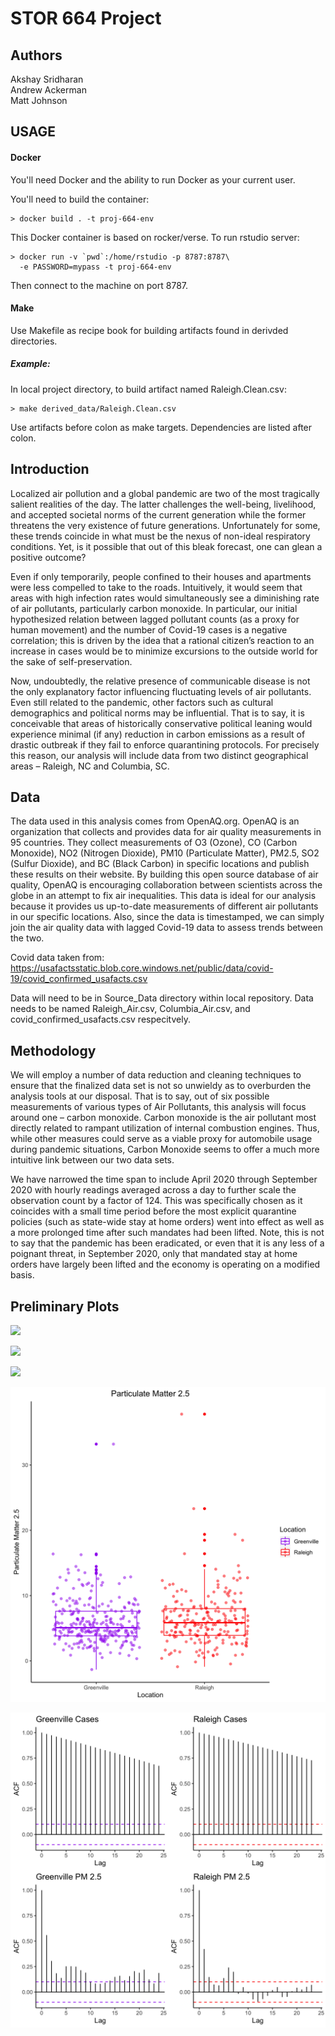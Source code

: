 STOR 664 Project
================

Authors
-------

Akshay Sridharan <br/>
Andrew Ackerman <br/>
Matt Johnson <br/>

USAGE
-----
#### Docker
You'll need Docker and the ability to run Docker as your current user.

You'll need to build the container:

    > docker build . -t proj-664-env

This Docker container is based on rocker/verse. To run rstudio server:

    > docker run -v `pwd`:/home/rstudio -p 8787:8787\
      -e PASSWORD=mypass -t proj-664-env
      
Then connect to the machine on port 8787.

#### Make
Use Makefile as recipe book for building artifacts found in derivded directories. 

##### Example:
In local project directory, to build artifact named Raleigh.Clean.csv:

    > make derived_data/Raleigh.Clean.csv
    
Use artifacts before colon as make targets. Dependencies are listed after colon. 

Introduction
------------

Localized air pollution and a global pandemic are two of the most tragically salient realities of the day.  The latter challenges the well-being, livelihood, and accepted societal norms of the current generation while the former threatens the very existence of future generations.  Unfortunately for some, these trends coincide in what must be the nexus of non-ideal respiratory conditions.  Yet, is it possible that out of this bleak forecast, one can glean a positive outcome? <br/>

Even if only temporarily, people confined to their houses and apartments were less compelled to take to the roads.   Intuitively, it would seem that areas with high infection rates would simultaneously see a diminishing rate of air pollutants, particularly carbon monoxide. In particular, our initial hypothesized relation between lagged pollutant counts (as a proxy for human movement) and the number of Covid-19 cases is a negative correlation; this is driven by the idea that a rational citizen’s reaction to an increase in cases would be to minimize excursions to the outside world for the sake of self-preservation. <br/>

Now, undoubtedly, the relative presence of communicable disease is not the only explanatory factor influencing fluctuating levels of air pollutants.  Even still related to the pandemic, other factors such as cultural demographics and political norms may be influential.  That is to say, it is conceivable that areas of historically conservative political leaning would experience minimal (if any) reduction in carbon emissions as a result of drastic outbreak if they fail to enforce quarantining protocols.  For precisely this reason, our analysis will include data from two distinct geographical areas – Raleigh, NC and Columbia, SC. <br/>

Data
----

The data used in this analysis comes from OpenAQ.org.  OpenAQ is an organization that collects and provides data for air quality measurements in 95 countries.  They collect measurements of O3 (Ozone), CO (Carbon Monoxide), NO2 (Nitrogen Dioxide), PM10 (Particulate Matter), PM2.5, SO2 (Sulfur Dioxide), and BC (Black Carbon) in specific locations and publish these results on their website.  By building this open source database of air quality, OpenAQ is encouraging collaboration between scientists across the globe in an attempt to fix air inequalities.  This data is ideal for our analysis because it provides us up-to-date measurements of different air pollutants in our specific locations. Also, since the data is timestamped, we can simply join the air quality data with lagged Covid-19 data to assess trends between the two. <br/>

Covid data taken from: https://usafactsstatic.blob.core.windows.net/public/data/covid-19/covid_confirmed_usafacts.csv <br/>

Data will need to be in Source_Data directory within local repository.  Data needs to be named Raleigh_Air.csv, Columbia_Air.csv, and covid_confirmed_usafacts.csv respecitvely. 

Methodology
-----------

We will employ a number of data reduction and cleaning techniques to ensure that the finalized data set is not so unwieldy as to overburden the analysis tools at our disposal.  That is to say, out of six possible measurements of various types of Air Pollutants, this analysis will focus around one – carbon monoxide.  Carbon monoxide is the air pollutant most directly related to rampant utilization of internal combustion engines.  Thus, while other measures could serve as a viable proxy for automobile usage during pandemic situations, Carbon Monoxide seems to offer a much more intuitive link between our two data sets. <br/>

We have narrowed the time span to include April 2020 through September 2020 with hourly readings averaged across a day to further scale the observation count by a factor of 124.  This was specifically chosen as it coincides with a small time period before the most explicit quarantine policies (such as state-wide stay at home orders) went into effect as well as a more prolonged time after such mandates had been lifted.  Note, this is not to say that the pandemic has been eradicated, or even that it is any less of a poignant threat, in September 2020, only that mandated stay at home orders have largely been lifted and the economy is operating on a modified basis.

Preliminary Plots
-----------------
![](derived_graphs/PM25.Vs.Cases.plot.png)

![](derived_graphs/Time.Vs.Cases.plot.png)

![](derived_graphs/Time.Vs.PM25.plot.png)

![](derived_graphs/PM25.boxplot.png)

![](derived_graphs/ACF.plot.png)



